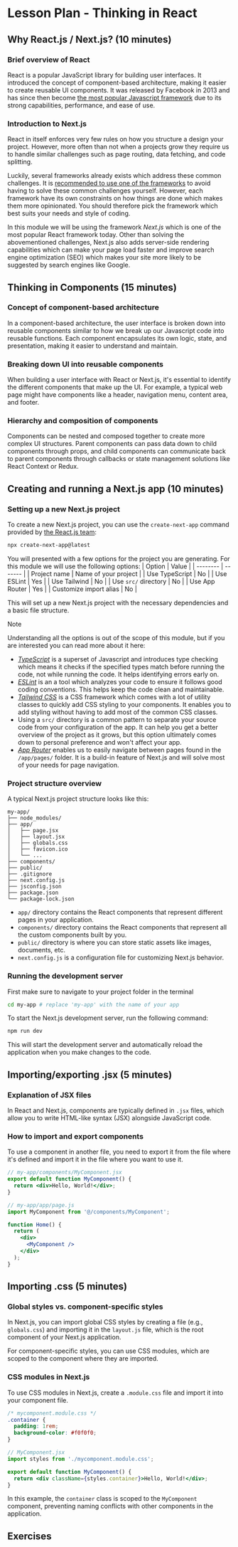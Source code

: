 # Lesson Plan - Thinking in React

## Why React.js / Next.js? (10 minutes)

### Brief overview of React

React is a popular JavaScript library for building user interfaces. It introduced the concept of component-based architecture, making it easier to create reusable UI components. It was released by Facebook in 2013 and has since then become [the most popular Javascript framework](https://www.geeksforgeeks.org/most-popular-javascript-frameworks-for-web-development/) due to its strong capabilities, performance, and ease of use.

### Introduction to Next.js
React in itself enforces very few rules on how you structure a design your project. However, more often than not when a projects grow they require us to handle similar challenges such as page routing, data fetching, and code splitting.

Luckily, several frameworks already exists which address these common challenges. It is [recommended to use one of the frameworks](https://react.dev/learn/start-a-new-react-project) to avoid having to solve these common challenges yourself. However, each framework have its own constraints on how things are done which makes them more opinionated. You should therefore pick the framework which best suits your needs and style of coding.  

In this module we will be using the framework *Next.js* which is one of the most popular React framework today. Other than solving the abovementioned challenges, Next.js also adds server-side rendering capabilities which can make your page load faster and improve search engine optimization (SEO) which makes your site more likely to be suggested by search engines like Google. 

## Thinking in Components (15 minutes)

### Concept of component-based architecture

In a component-based architecture, the user interface is broken down into reusable components similar to how we break up our Javascript code into reusable functions. Each component encapsulates its own logic, state, and presentation, making it easier to understand and maintain.

### Breaking down UI into reusable components

When building a user interface with React or Next.js, it's essential to identify the different components that make up the UI. For example, a typical web page might have components like a header, navigation menu, content area, and footer.

### Hierarchy and composition of components

Components can be nested and composed together to create more complex UI structures. Parent components can pass data down to child components through props, and child components can communicate back to parent components through callbacks or state management solutions like React Context or Redux.

## Creating and running a Next.js app (10 minutes)

### Setting up a new Next.js project

To create a new Next.js project, you can use the `create-next-app` command provided by [the React.js team](https://react.dev/learn/start-a-new-react-project):

```bash
npx create-next-app@latest
```

You will presented with a few options for the project you are generating. For this module we will use the following options:
| Option    | Value  |
| -------- | ------- |
| Project name  | Name of your project |
| Use TypeScript  | No  |
| Use ESLint      | Yes |
| Use Tailwind    | No  |
| Use `src/` directory  | No |
| Use App Router  | Yes |
| Customize import alias    | No |

This will set up a new Next.js project with the necessary dependencies and a basic file structure.


> [!NOTE]
> Understanding all the options is out of the scope of this module, but if you are interested you can read more about it here:
> 
> - *[TypeScript](https://www.typescriptlang.org/)* is a superset of Javascript and introduces type checking which means it checks if the specified types match before running the code, not while running the code. It helps identifying errors early on.
> - *[ESLint](https://eslint.org/)* is an a tool which analyzes your code to ensure it follows good coding conventions. This helps keep the code clean and maintainable.
> - *[Tailwind CSS](https://tailwindcss.com/)* is a CSS framework which comes with a lot of utility classes to quickly add CSS styling to your components. It enables you to add styling without having to add most of the common CSS classes.
> - Using a `src/` directory is a common pattern to separate your source code from your configuration of the app. It can help you get a better overview of the project as it grows, but this option ultimately comes down to personal preference and won't affect your app.
> - *[App Router](https://www.freecodecamp.org/news/routing-in-nextjs/)* enables us to easily navigate between pages found in the `/app/pages/` folder. It is a build-in feature of Next.js and will solve most of your needs for page navigation.





### Project structure overview

A typical Next.js project structure looks like this:

```
my-app/
├── node_modules/
├── app/
│   ├── page.jsx
│   ├── layout.jsx
│   ├── globals.css
│   ├── favicon.ico
│   └── ...
├── components/
├── public/
├── .gitignore
├── next.config.js
├── jsconfig.json
├── package.json
└── package-lock.json
```

- `app/` directory contains the React components that represent different pages in your application.
- `components/` directory contains the React components that represent all the custom components built by you.
- `public/` directory is where you can store static assets like images, documents, etc.
- `next.config.js` is a configuration file for customizing Next.js behavior.

### Running the development server

First make sure to navigate to your project folder in the terminal
```bash
cd my-app # replace 'my-app' with the name of your app
```

To start the Next.js development server, run the following command:
```bash
npm run dev
```

This will start the development server and automatically reload the application when you make changes to the code.

## Importing/exporting .jsx (5 minutes)

### Explanation of JSX files

In React and Next.js, components are typically defined in `.jsx` files, which allow you to write HTML-like syntax (JSX) alongside JavaScript code.

### How to import and export components

To use a component in another file, you need to export it from the file where it's defined and import it in the file where you want to use it.

```jsx
// my-app/components/MyComponent.jsx
export default function MyComponent() {
  return <div>Hello, World!</div>;
}
```

```jsx
// my-app/app/page.js
import MyComponent from '@/components/MyComponent';

function Home() {
  return (
    <div>
      <MyComponent />
    </div>
  );
}
```

## Importing .css (5 minutes)

### Global styles vs. component-specific styles

In Next.js, you can import global CSS styles by creating a file (e.g., `globals.css`) and importing it in the `layout.js` file, which is the root component of your Next.js application.

For component-specific styles, you can use CSS modules, which are scoped to the component where they are imported.

### CSS modules in Next.js

To use CSS modules in Next.js, create a `.module.css` file and import it into your component file.

```css
/* mycomponent.module.css */
.container {
  padding: 1rem;
  background-color: #f0f0f0;
}
```

```jsx
// MyComponent.jsx
import styles from './mycomponent.module.css';

export default function MyComponent() {
  return <div className={styles.container}>Hello, World!</div>;
}
```

In this example, the `container` class is scoped to the `MyComponent` component, preventing naming conflicts with other components in the application.

## Exercises
